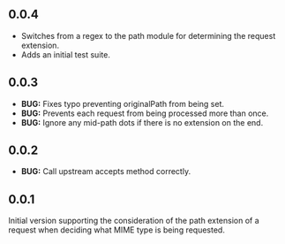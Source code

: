 ## 0.0.4

* Switches from a regex to the path module for determining the request extension.
* Adds an initial test suite.

## 0.0.3

* __BUG:__ Fixes typo preventing originalPath from being set.
* __BUG:__ Prevents each request from being processed more than once.
* __BUG:__ Ignore any mid-path dots if there is no extension on the end.

## 0.0.2

* __BUG:__ Call upstream accepts method correctly.

## 0.0.1

Initial version supporting the consideration of the path extension of a request when deciding what MIME type is being requested.
